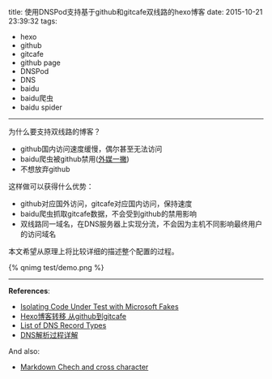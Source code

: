 title: 使用DNSPod支持基于github和gitcafe双线路的hexo博客
date: 2015-10-21 23:39:32
tags:
  - hexo
  - github
  - gitcafe
  - github page
  - DNSPod
  - DNS
  - baidu
  - baidu爬虫
  - baidu spider
---

为什么要支持双线路的博客？
- github国内访问速度缓慢，偶尔甚至无法访问
- baidu爬虫被github禁用([外媒一撇](https://news.ycombinator.com/item?id=9275041))
- 不想放弃github

这样做可以获得什么优势：
- github对应国外访问，gitcafe对应国内访问，保持速度
- baidu爬虫抓取gitcafe数据，不会受到github的禁用影响
- 双线路同一域名，在DNS服务器上实现分流，不会因为主机不同影响最终用户的访问域名

本文希望从原理上将比较详细的描述整个配置的过程。

<!--more-->




{% qnimg test/demo.png %}



---

**References**:

- [Isolating Code Under Test with Microsoft Fakes](https://msdn.microsoft.com/en-us/library/hh549175.aspx)
- [Hexo博客转移 从github到gitcafe](http://magicer.coding.io/2015/10/Hexo-github-gitcafe/)
- [List of DNS Record Types](https://en.wikipedia.org/wiki/List_of_DNS_record_types)
- [DNS解析过程详解](http://blog.chinaunix.net/uid-28216282-id-3757849.html)



And also:

- [Markdown Chech and cross character](http://stackoverflow.com/questions/712132/in-html-i-can-make-a-checkmark-with-x2713-is-there-a-corresponding-x-mark)
